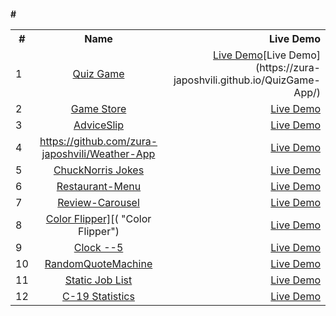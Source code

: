 #### #<table>

  <tbody>
    <tr>
      <th>#</th>
      <th align="center">Name</th>
      <th align="right">Live Demo</th>
    </tr>
    <tr>
      <td>1</td>
      <td align="center"><a href="https://github.com/zura-japoshvili/QuizGame-App">Quiz Game</a></td>
      <td align="right"><a href="">Live Demo</a>[Live Demo](https://zura-japoshvili.github.io/QuizGame-App/)</td>
    </tr>
    <tr>
      <td>2</td>
      <td align="center"><a href="https://github.com/zura-japoshvili/Game-Store">Game Store</a></td>
      <td align="right"><a href="https://zura-japoshvili.github.io/Game-Store/">Live Demo</a></td>
    </tr>
    <tr>
      <td>3</td>
      <td align="center"><a href="https://github.com/zura-japoshvili/AdviceSlip">AdviceSlip</a></td>
      <td align="right"><a href="https://zura-japoshvili.github.io/AdviceSlip/">Live Demo</a></td>
    </tr>
	    <tr>
      <td>4</td>
      <td align="center"><a href="Weather App">https://github.com/zura-japoshvili/Weather-App</a></td>
      <td align="right"><a href="https://zura-japoshvili.github.io/Weather-App/">Live Demo</a></td>
    </tr>
		    <tr>
      <td>5</td>
      <td align="center"><a href="https://github.com/zura-japoshvili/ChuckNorris-Jokes">ChuckNorris Jokes</a></td>
      <td align="right"><a href="https://zura-japoshvili.github.io/ChuckNorris-Jokes/">Live Demo</a></td>
    </tr>
		    <tr>
      <td>6</td>
      <td align="center"><a href="https://github.com/zura-japoshvili/Restaurant-Menu">Restaurant-Menu</a></td>
      <td align="right"><a href="https://zura-japoshvili.github.io/Restaurant-Menu/">Live Demo</a></td>
    </tr>	    <tr>
      <td>7</td>
      <td align="center"><a href="https://github.com/zura-japoshvili/Review-Carousel">Review-Carousel</a></td>
      <td align="right"><a href="https://zura-japoshvili.github.io/Review-Carousel/">Live Demo</a></td>
    </tr>	    <tr>
      <td>8</td>
      <td align="center"><a href="https://github.com/zura-japoshvili/Color-Flipper">Color Flipper]</a>[( "Color Flipper")</td>
      <td align="right"><a href="https://zura-japoshvili.github.io/Color-Flipper/">Live Demo</a></td>
    </tr>	    <tr>
      <td>9</td>
      <td align="center"><a href="https://github.com/zura-japoshvili/Clock--5/blob/main/App.js">Clock --5</a></td>
      <td align="right"><a href="https://zura-japoshvili.github.io/Clock--5/#">Live Demo</a></td>
    </tr>
	 <tr>
      <td>10</td>
      <td align="center"><a href="https://github.com/zura-japoshvili/RandomQuoteMachine">RandomQuoteMachine</a></td>
      <td align="right"><a href="https://zura-japoshvili.github.io/RandomQuoteMachine/">Live Demo</a></td>
    </tr>
		 <tr>
      <td>11</td>
      <td align="center"><a href="https://github.com/zura-japoshvili/Static_Job_Listing">Static Job List</a></td>
      <td align="right"><a href="https://zura-japoshvili.github.io/Static_Job_Listing/">Live Demo</a></td>
    </tr>
		 <tr>
      <td>12</td>
      <td align="center"><a href="https://github.com/zura-japoshvili/Covid-19-Statistics">C-19 Statistics</a></td>
      <td align="right"><a href="ttps://zura-japoshvili.github.io/Covid-19-Statistics/">Live Demo</a></td>
    </tr>
  </tbody>
</table>
